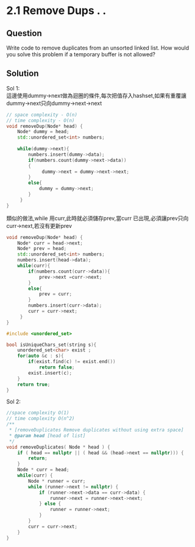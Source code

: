 # 2.1 Remove Dups . .

## Question
Write code to remove duplicates from an unsorted linked list.
How would you solve this problem if a temporary buffer is not allowed?


## Solution

Sol 1:<br>
這邊使用dummy->next做為迴圈的條件,每次把值存入hashset,如果有重覆讓dummy->next只向dummy->next->next

``` c++
// space complexity - O(n)
// time complexity - O(n)
void removeDup(Node* head) {
    Node* dummy = head;
    std::unordered_set<int> numbers;
  
    while(dummy->next){
        numbers.insert(dummy->data);
        if(numbers.count(dummy->next->data))
        {
             dummy->next = dummy->next->next;                
        }
        else{
            dummy = dummy->next;
        }
     }
} 
```

類似的做法,while 用curr,此時就必須儲存prev,當curr 已出現,必須讓prev只向curr->next,若沒有更新prev

``` c++
void removeDup(Node* head) {
    Node* curr = head->next;
    Node* prev = head;     
    std::unordered_set<int> numbers;   
    numbers.insert(head->data); 
    while(curr){
        if(numbers.count(curr->data)){
            prev->next =curr->next;
        }
        else{
            prev = curr;
        }
        numbers.insert(curr->data);
        curr = curr->next;
     }
}  
```  


``` c++
#include <unordered_set>

bool isUniqueChars_set(string s){
    unordered_set<char> exist ;    
    for(auto &c : s){        
        if(exist.find(c) != exist.end())
            return false;
        exist.insert(c);
    } 
    return true;    
}
```


Sol 2:
``` c++
//space complexity O(1)
// time complexity O(n^2)
/**
 * [removeDuplicates Remove duplicates without using extra space]
 * @param head [head of list]
 */
void removeDuplicates( Node * head ) {
	if ( head == nullptr || ( head && (head->next == nullptr))) {
		return;
	}
	Node * curr = head;
	while(curr) {
		Node * runner = curr;
		while (runner->next != nullptr) {
			if (runner->next->data == curr->data) {
				runner->next = runner->next->next;
			} else {
				runner = runner->next;
			}
		}
		curr = curr->next;
	}
}
```
